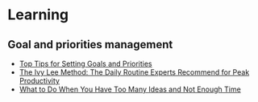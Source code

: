 # Learning

## Goal and priorities management
- [Top Tips for Setting Goals and Priorities](https://psychcentral.com/lib/top-tips-for-setting-goals-and-priorities/)
- [The Ivy Lee Method: The Daily Routine Experts Recommend for Peak Productivity](https://jamesclear.com/ivy-lee)
- [What to Do When You Have Too Many Ideas and Not Enough Time](https://jamesclear.com/pruning)
